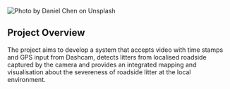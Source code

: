 ![Photo by Daniel Chen on Unsplash](https://kyle-fogarty.github.io/GreenVerges/github_assets/readme_banner.png)

## Project Overview
The project aims to develop a system that accepts video with time stamps and GPS input from Dashcam, detects litters from localised roadside captured by the camera and provides an integrated mapping and visualisation about the severeness of roadside litter at the local environment. 

